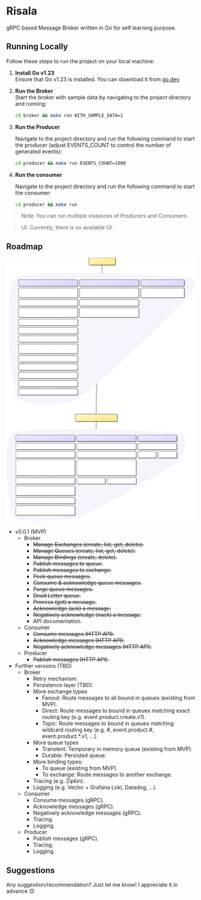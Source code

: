 # Risala

gRPC based Message Broker written in Go for self learning purpose.

## Running Locally

Follow these steps to run the project on your local machine:

1. **Install Go v1.23**  
   Ensure that Go v1.23 is installed. You can download it from [go.dev](https://go.dev/).

2. **Run the Broker**  
   Start the broker with sample data by navigating to the project directory and running:

   ```bash
   cd broker && make run WITH_SAMPLE_DATA=1
   ```

3. **Run the Producer**

   Navigate to the project directory and run the following command to start the producer (adjust EVENTS_COUNT to control the number of generated events):
   ```bash
   cd producer && make run EVENTS_COUNT=1000
   ```

4. **Run the consumer**

   Navigate to the project directory and run the following command to start the consumer:
   ```bash
   cd producer && make run
   ```

> Note: You can run multiple instances of Producers and Consumers.

> UI: Currently, there is no available UI.

## Roadmap

![Roadmap image](https://github.com/melyouz/risala/blob/main/roadmap.svg?raw=true)

* v0.0.1 (MVP)
  + Broker
    * ~~Manage Exchanges (create, list, get, delete).~~
    * ~~Manage Queues (create, list, get, delete).~~
    * ~~Manage Bindings (create, delete).~~
    * ~~Publish messages to queue.~~
    * ~~Publish messages to exchange.~~
    * ~~Peek queue messages.~~
    * ~~Consume & acknowledge queue messages.~~
    * ~~Purge queue messages.~~
    * ~~Dead Letter queue.~~
    * ~~Process (get) a message.~~
    * ~~Acknowledge (ack) a message.~~
    * ~~Negatively acknowledge (nack) a message.~~
    * API documentation.
  + Consumer
    * ~~Consume messages (HTTP API).~~
    * ~~Acknowledge messages (HTTP API).~~
    * ~~Negatively acknowledge messages (HTTP API).~~
  + Producer
    * ~~Publish messages (HTTP API).~~
* Further versions (TBD)
  + Broker
    * Retry mechanism.
    * Persistence layer (TBD).
    * More exchange types
      * Fanout: Route messages to all bound in queues (existing from MVP).
      * Direct: Route messages to bound in queues matching exact routing key (e.g. event.product.create.v1).
      * Topic: Route messages to bound in queues matching wildcard routing key (e.g. #, event.product.#,
        event.product.*.v1, ...).
    * More queue types
      * Transient: Temporary in memory queue (existing from MVP).
      * Durable: Persisted queue.
    * More binding types:
      * To queue (existing from MVP).
      * To exchange: Route messages to another exchange.
    * Tracing (e.g. Zipkin).
    * Logging (e.g. Vector + Grafana Loki, Datadog, ...).
  + Consumer
    * Consume messages (gRPC).
    * Acknowledge messages (gRPC).
    * Negatively acknowledge messages (gRPC).
    * Tracing.
    * Logging.
  + Producer
    * Publish messages (gRPC).
    * Tracing.
    * Logging.

## Suggestions

Any suggestion/recommendation? Just let me know! I appreciate it in advance 😊
